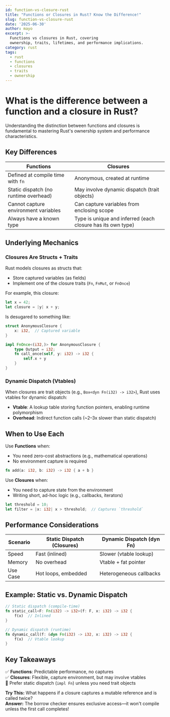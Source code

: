 ```yaml
---
id: function-vs-closure-rust
title: "Functions or Closures in Rust? Know the Difference!"
slug: function-vs-closure-rust
date: '2025-06-30'
author: mayo
excerpt: >-
  Functions vs closures in Rust, covering
  ownership, traits, lifetimes, and performance implications.
category: rust
tags:
  - rust
  - functions
  - closures
  - traits
  - ownership
---
```


# What is the difference between a function and a closure in Rust?

Understanding the distinction between functions and closures is fundamental to mastering Rust's ownership system and performance characteristics.

## Key Differences

| Functions | Closures |
|-----------|----------|
| Defined at compile time with `fn` | Anonymous, created at runtime |
| Static dispatch (no runtime overhead) | May involve dynamic dispatch (trait objects) |
| Cannot capture environment variables | Can capture variables from enclosing scope |
| Always have a known type | Type is unique and inferred (each closure has its own type) |

## Underlying Mechanics

### Closures Are Structs + Traits

Rust models closures as structs that:
- Store captured variables (as fields)
- Implement one of the closure traits (`Fn`, `FnMut`, or `FnOnce`)

For example, this closure:
```rust
let x = 42;
let closure = |y| x + y;
```

Is desugared to something like:
```rust
struct AnonymousClosure {
    x: i32,  // Captured variable
}

impl FnOnce<(i32,)> for AnonymousClosure {
    type Output = i32;
    fn call_once(self, y: i32) -> i32 {
        self.x + y
    }
}
```

### Dynamic Dispatch (Vtables)

When closures are trait objects (e.g., `Box<dyn Fn(i32) -> i32>`), Rust uses vtables for dynamic dispatch:
- **Vtable**: A lookup table storing function pointers, enabling runtime polymorphism
- **Overhead**: Indirect function calls (~2–3x slower than static dispatch)

## When to Use Each

Use **Functions** when:
- You need zero-cost abstractions (e.g., mathematical operations)
- No environment capture is required

```rust
fn add(a: i32, b: i32) -> i32 { a + b }
```

Use **Closures** when:
- You need to capture state from the environment
- Writing short, ad-hoc logic (e.g., callbacks, iterators)

```rust
let threshold = 10;
let filter = |x: i32| x > threshold;  // Captures `threshold`
```

## Performance Considerations

| Scenario | Static Dispatch (Closures) | Dynamic Dispatch (dyn Fn) |
|----------|----------------------------|----------------------------|
| Speed | Fast (inlined) | Slower (vtable lookup) |
| Memory | No overhead | Vtable + fat pointer |
| Use Case | Hot loops, embedded | Heterogeneous callbacks |

## Example: Static vs. Dynamic Dispatch

```rust
// Static dispatch (compile-time)
fn static_call<F: Fn(i32) -> i32>(f: F, x: i32) -> i32 {
    f(x)  // Inlined
}

// Dynamic dispatch (runtime)
fn dynamic_call(f: &dyn Fn(i32) -> i32, x: i32) -> i32 {
    f(x)  // Vtable lookup
}
```

## Key Takeaways

✅ **Functions**: Predictable performance, no captures  
✅ **Closures**: Flexible, capture environment, but may involve vtables  
🚀 Prefer static dispatch (`impl Fn`) unless you need trait objects

**Try This:** What happens if a closure captures a mutable reference and is called twice?  
**Answer:** The borrow checker ensures exclusive access—it won't compile unless the first call completes!
